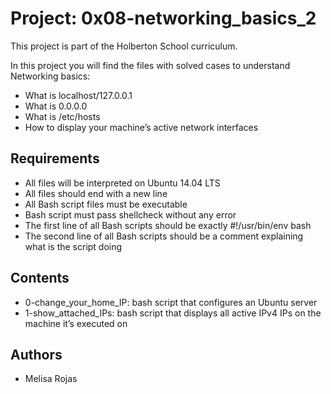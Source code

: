 # Project: 0x08-networking_basics_2

This project is part of the Holberton School curriculum.

In this project you will find the files with solved cases to understand Networking basics:
* What is localhost/127.0.0.1
* What is 0.0.0.0
* What is /etc/hosts
* How to display your machine’s active network interfaces

## Requirements
* All files will be interpreted on Ubuntu 14.04 LTS
* All files should end with a new line
* All Bash script files must be executable
* Bash script must pass shellcheck without any error
* The first line of all Bash scripts should be exactly #!/usr/bin/env bash
* The second line of all Bash scripts should be a comment explaining what is the script doing

## Contents

* 0-change_your_home_IP: bash script that configures an Ubuntu server
* 1-show_attached_IPs: bash script that displays all active IPv4 IPs on the machine it’s executed on

## Authors
* Melisa Rojas

